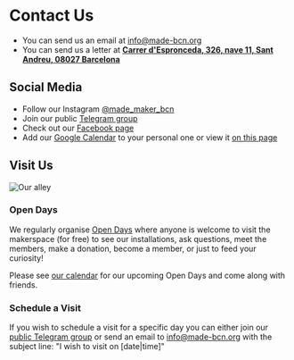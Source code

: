 # Contact Us

* You can send us an email at [info@made-bcn.org](mailto:info@made-bcn.org)  
* You can send us a letter at [**Carrer d'Espronceda, 326, nave 11, Sant Andreu, 08027 Barcelona**](https://maps.app.goo.gl/ufcbdXgnTGSDrEVo9)

## Social Media

* Follow our Instagram [@made\_maker\_bcn](https://www.instagram.com/made_maker_bcn)   
* Join our public [Telegram group](https://t.me/+ZfAwT8CPnr8wMmE0)  
* Check out our [Facebook page](https://www.facebook.com/made.bcn)  
* Add our [Google Calendar](https://calendar.google.com/calendar/embed?src=6l9ppc6fipscpnlmpin810ktko%40group.calendar.google.com&ctz=Europe/Madrid) to your personal one or view it [on this page](./workshops-and-events.md#our-calendar)

## Visit Us
![Our alley](images/nave.jpg)

### Open Days

We regularly organise [Open Days](./workshops-and-events.md#our-calendar) where anyone is welcome to visit the makerspace (for free) to see our installations, ask questions, meet the members, make a donation, become a member, or just to feed your curiosity\!

Please see [our calendar](./workshops-and-events.md#our-calendar) for our upcoming Open Days and come along with friends.

### Schedule a Visit

If you wish to schedule a visit for a specific day you can either join our [public Telegram group](#contact-us) or send an email to [info@made-bcn.org](mailto:info@made-bcn.org) with the subject line: "I wish to visit on \[date|time\]"


